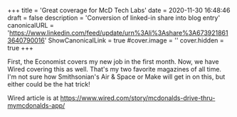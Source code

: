 +++
title = 'Great coverage for McD Tech Labs'
date = 2020-11-30 16:48:46
draft = false
description = 'Conversion of linked-in share into blog entry'
canonicalURL = 'https://www.linkedin.com/feed/update/urn%3Ali%3Ashare%3A6739218613640790016'
ShowCanonicalLink = true
#cover.image = ''
cover.hidden = true
+++

First, the Economist covers my new job in the first month.  Now, we have Wired
covering this as well.  That's my two favorite magazines of all time.  I'm not
sure how Smithsonian's Air & Space or Make will get in on this, but either could
be the hat trick!

Wired article is at https://www.wired.com/story/mcdonalds-drive-thru-mymcdonalds-app/
